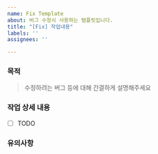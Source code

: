 ```yaml
---
name: Fix Template
about: 버그 수정시 사용하는 템플릿입니다.
title: "[Fix] 작업내용"
labels: ''
assignees: ''

---
```


### 목적
> 수정하려는 버그 등에 대해 간결하게 설명해주세요

### 작업 상세 내용
- [ ] TODO

### 유의사항
